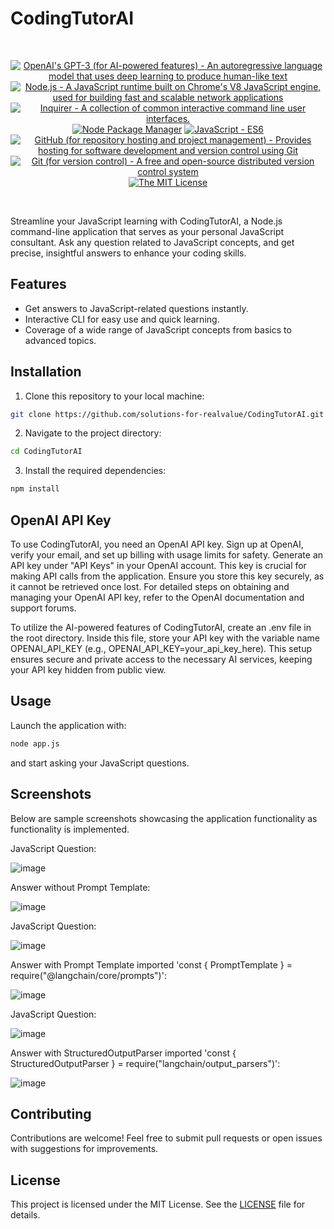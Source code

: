 # CodingTutorAI

<br/>
<p align="center">
    <a href="https://www.openai.com/" >
        <img alt="OpenAI's GPT-3 (for AI-powered features) - An autoregressive language model that uses deep learning to produce human-like text" src="https://img.shields.io/static/v1.svg?label=OpenAI&message=GPT-3-turbo&color=brightgreen" /></a>
    <a href="https://nodejs.org/" >
        <img alt="Node.js - A JavaScript runtime built on Chrome's V8 JavaScript engine, used for building fast and scalable network applications" src="https://img.shields.io/static/v1.svg?label=Node.js&message=JavaScript runtime&color=lightyellow" /></a>
    <a href="https://www.npmjs.com/package/inquirer/v/8.2.4" >
        <img alt="Inquirer - A collection of common interactive command line user interfaces." src="https://img.shields.io/static/v1.svg?label=npm&message=inquirer&color=blue" /></a>
    <a href="https://www.npmjs.com/" >
        <img alt="Node Package Manager" src="https://img.shields.io/static/v1.svg?label=npm&message=packages&color=lightblue" /></a>
    <a href="https://developer.mozilla.org/en-US/docs/Web/JavaScript" >
        <img alt="JavaScript - ES6" src="https://img.shields.io/static/v1.svg?label=JavaScript&message=ES6&color=violet" /></a>
    <a href="https://github.com/">
        <img alt="GitHub (for repository hosting and project management) - Provides hosting for software development and version control using Git" src="https://img.shields.io/static/v1.svg?label=GitHub&message=hosting&color=lightgrey" /></a>
    <a href="https://git-scm.com/">
        <img alt="Git (for version control) - A free and open-source distributed version control system" src="https://img.shields.io/static/v1.svg?label=Git&message=version control&color=black" /></a>
    <a href="https://opensource.org/license/mit/">
        <img alt="The MIT License" src="https://img.shields.io/static/v1.svg?label=License&message=MIT&color=lightgreen" /></a>
</p>
<br/>

Streamline your JavaScript learning with CodingTutorAI, a Node.js command-line application that serves as your personal JavaScript consultant. Ask any question related to JavaScript concepts, and get precise, insightful answers to enhance your coding skills.

## Features

-   Get answers to JavaScript-related questions instantly.
-   Interactive CLI for easy use and quick learning.
-   Coverage of a wide range of JavaScript concepts from basics to advanced topics.

## Installation

1. Clone this repository to your local machine:
```bash
git clone https://github.com/solutions-for-realvalue/CodingTutorAI.git
```

2. Navigate to the project directory:
```bash
cd CodingTutorAI
```

3. Install the required dependencies:
```bash
npm install
```

## OpenAI API Key

To use CodingTutorAI, you need an OpenAI API key. Sign up at OpenAI, verify your email, and set up billing with usage limits for safety. Generate an API key under "API Keys" in your OpenAI account. This key is crucial for making API calls from the application. Ensure you store this key securely, as it cannot be retrieved once lost. For detailed steps on obtaining and managing your OpenAI API key, refer to the OpenAI documentation and support forums.

To utilize the AI-powered features of CodingTutorAI, create an .env file in the root directory. Inside this file, store your API key with the variable name OPENAI_API_KEY (e.g., OPENAI_API_KEY=your_api_key_here). This setup ensures secure and private access to the necessary AI services, keeping your API key hidden from public view.

## Usage

Launch the application with:
```bash
node app.js
```
and start asking your JavaScript questions.

## Screenshots

Below are sample screenshots showcasing the application functionality as functionality is implemented.

JavaScript Question:

![image](https://github.com/naturuplift/CodingTutorAI/assets/23546356/fd32e717-fc43-40d8-9e85-1b5593cee227)

Answer without Prompt Template:

![image](https://github.com/naturuplift/CodingTutorAI/assets/23546356/f9ac2556-79e1-4984-8d90-135cde4bf889)

JavaScript Question:

![image](https://github.com/naturuplift/CodingTutorAI/assets/23546356/37549180-dd37-4cfb-867c-a310c99f5d15)

Answer with Prompt Template imported 'const { PromptTemplate } = require("@langchain/core/prompts")':

![image](https://github.com/naturuplift/CodingTutorAI/assets/23546356/2d0f8c5b-c367-4b74-9f1a-a1e22fee3849)

JavaScript Question:

![image](https://github.com/naturuplift/CodingTutorAI/assets/23546356/37549180-dd37-4cfb-867c-a310c99f5d15)

Answer with StructuredOutputParser imported 'const { StructuredOutputParser } = require("langchain/output_parsers")':

![image](https://github.com/naturuplift/CodingTutorAI/assets/23546356/50108b20-bb13-4c0f-b623-d4647996fdb8)

## Contributing

Contributions are welcome! Feel free to submit pull requests or open issues with suggestions for improvements.

## License

This project is licensed under the MIT License. See the [LICENSE][MIT] file for details.

[MIT]: <https://github.com/solutions-for-realvalue/CodingTutorAI/blob/main/LICENSE>

